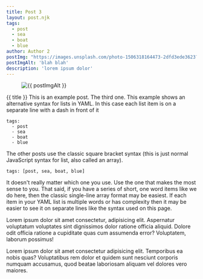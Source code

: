 ```yaml
---
title: Post 3
layout: post.njk
tags: 
  - post
  - sea
  - boat
  - blue
author: Author 2
postImg: "https://images.unsplash.com/photo-1506318164473-2dfd3ede3623?ixlib=rb-1.2.1&amp;ixid=eyJhcHBfaWQiOjEyMDd9&amp;auto=format&amp;fit=crop&amp;w=3300&amp;q=80"
postImgAlt: 'blah blah'
description: 'lorem ipsum dolor'
---
```

<figure>
  <img src="{{ postImg }}" alt="{{ postImgAlt }}">
</figure>
{{ title }}
This is an example post. The third one. This example shows an alternative syntax for lists in YAML. In this case each list item is on a separate line with a dash in front of it

```
tags:
  - post
  - sea
  - boat
  - blue
 ```

 The other posts use the classic square bracket syntax (this is just normal JavaScript syntax for list, also called an array).

 ```
 tags: [post, sea, boat, blue]
 ```

 It doesn't really matter which one you use. Use the one that makes the most sense to you. That said, if you have a series of short, one word items like we do here, then the classic single-line array format may be easiest. If each item in your YAML list is multiple words or has complexity then it may be easier to see it on separate lines like the syntax used on this page.

Lorem ipsum dolor sit amet consectetur, adipisicing elit. Aspernatur voluptatum voluptates sint dignissimos dolor ratione officia aliquid. Dolore odit officia ratione a cupiditate quas cum assumenda error? Voluptatem, laborum possimus!

Lorem ipsum dolor sit amet consectetur adipisicing elit. Temporibus ea nobis quas? Voluptatibus rem dolor et quidem sunt nesciunt corporis numquam accusamus, quod beatae laboriosam aliquam vel dolores vero maiores.